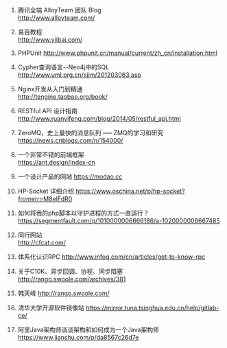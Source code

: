 1. 腾讯全端 AlloyTeam 团队 Blog  
http://www.alloyteam.com/

2. 易百教程  
http://www.yiibai.com/

3. PHPUnit
http://www.phpunit.cn/manual/current/zh_cn/installation.html

4. Cypher查询语言--Neo4j中的SQL  
http://www.uml.org.cn/sjjm/201203063.asp

5. Nginx开发从入门到精通  
http://tengine.taobao.org/book/  

6. RESTful API 设计指南  
http://www.ruanyifeng.com/blog/2014/05/restful_api.html

7. ZeroMQ，史上最快的消息队列 —– ZMQ的学习和研究
https://news.cnblogs.com/n/154000/

8. 一个非常不错的前端框架  
https://ant.design/index-cn

9. 一个设计产品的网站
https://modao.cc

10. HP-Socket 详细介绍
https://www.oschina.net/p/hp-socket?fromerr=M8elFdR0

11. 如何将我的php脚本以守护进程的方式一直运行？
https://segmentfault.com/q/1010000006666186/a-1020000006667485
12. 同行网站  
http://cfcat.com/

13. 体系化认识RPC
http://www.infoq.com/cn/articles/get-to-know-rpc

14. 关于C10K、异步回调、协程、同步阻塞
http://rango.swoole.com/archives/381
15. 韩天峰
http://rango.swoole.com/

16. 清华大学开源软件镜像站
https://mirror.tuna.tsinghua.edu.cn/help/gitlab-ce/

17. 阿里Java架构师谈谈架构和如何成为一个Java架构师
https://www.jianshu.com/p/da8567c26d7e
